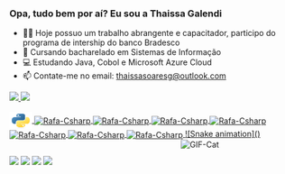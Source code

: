 ### Opa, tudo bem por aí? Eu sou a Thaissa Galendi

- 👩‍💻 Hoje possuo um trabalho abrangente e capacitador, participo do programa de intership do banco Bradesco
- 🌱 Cursando bacharelado em Sistemas de Informação
- 💻 Estudando Java, Cobol e Microsoft Azure Cloud
- 📫 Contate-me no email: thaissasoaresg@outlook.com

<div>
  <a href="https://github.com/tgalendi">
  <img height="180cm" src="https://github-readme-stats.vercel.app/api?username=tgalendi&show_icons=true&theme=cobalt"/>
  <img height="180cm" src="https://github-readme-stats.vercel.app/api/top-langs/?username=tgalendi&layout=compact&theme=cobalt"/>
</div>

<div style="display: inline_block"><br>
  <img align="center" alt="Rafa-Python" height="30" width="40" src="https://raw.githubusercontent.com/devicons/devicon/master/icons/python/python-original.svg">
  <img align="center" alt="Rafa-Csharp" height="30" width="40" src="https://cdn.jsdelivr.net/gh/devicons/devicon/icons/arduino/arduino-original.svg">
  <img align="center" alt="Rafa-Csharp" height="30" width="40" src="https://cdn.jsdelivr.net/gh/devicons/devicon/icons/confluence/confluence-original.svg">
  <img align="center" alt="Rafa-Csharp" height="30" width="40" src="https://cdn.jsdelivr.net/gh/devicons/devicon/icons/csharp/csharp-original.svg">
  <img align="center" alt="Rafa-Csharp" height="30" width="40" src="https://cdn.jsdelivr.net/gh/devicons/devicon/icons/git/git-original.svg">
 <img align="center" alt="Rafa-Csharp" height="30" width="40" 
src="https://cdn.jsdelivr.net/gh/devicons/devicon/icons/java/java-original.svg">
  <img align="center" alt="Rafa-Csharp" height="30" width="40" src="https://cdn.jsdelivr.net/gh/devicons/devicon/icons/jira/jira-original-wordmark.svg">
  <img align="center" alt="Rafa-Csharp" height="30" width="40" src="https://cdn.jsdelivr.net/gh/devicons/devicon/icons/python/python-original.svg">
  <img align="right" alt="GIF-Cat" height="190" width="200" src="https://cdn.discordapp.com/attachments/1016108421541535878/1157521574665138216/gif-cat.gif?ex=6518e979&is=651797f9&hm=0f1d96846a184da025e325d2e8ed857f58a309bee2956b3351bbd6f1af40ba4f&">
  ![Snake animation]()
</div>

   ##
 
<div> 
  <a href="https://www.instagram.com/tgalendi/" target="_blank"><img src="https://img.shields.io/badge/-Instagram-%23E4405F?style=for-the-badge&logo=instagram&logoColor=white" target="_blank"></a>
 	<a href="https://www.twitch.tv/tgalendi" target="_blank"><img src="https://img.shields.io/badge/Twitch-9146FF?style=for-the-badge&logo=twitch&logoColor=white" target="_blank"></a>
  <a href = "mailto:thaissasoaresg@outlook.com"><img src="https://img.shields.io/badge/-Gmail-%23333?style=for-the-badge&logo=gmail&logoColor=white" target="_blank"></a>
  <a href="https://www.linkedin.com/in/thaissa-galendi-1b4155182/" target="_blank"><img src="https://img.shields.io/badge/-LinkedIn-%230077B5?style=for-the-badge&logo=linkedin&logoColor=white" target="_blank"></a> 
</div>
